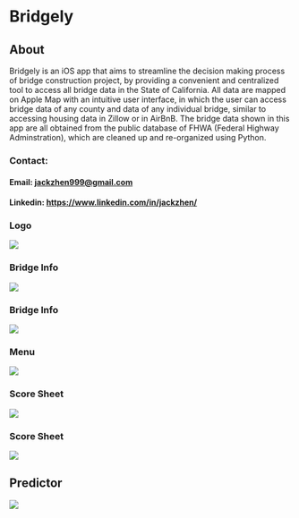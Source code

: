 # Bridgely
## About
Bridgely is an iOS app that aims to streamline the decision making process of bridge construction project, by providing a convenient and centralized tool to access all bridge data
in the State of California. All data are mapped on Apple Map with an intuitive user interface, in which the user can access bridge data of any county and data of any individual 
bridge, similar to accessing housing data in Zillow or in AirBnB. The bridge data shown in this app are all obtained from the public database of FHWA (Federal Highway Adminstration),
which are cleaned up and re-organized using Python. 

### Contact:
#### Email: jackzhen999@gmail.com
#### Linkedin: https://www.linkedin.com/in/jackzhen/

### Logo
![](Screen%20Shot%202021-02-08%20at%2011.41.16%20PM.png)

### Bridge Info
![](Screen%20Shot%202021-02-08%20at%2011.42.19%20PM.png)

### Bridge Info
![](Screen%20Shot%202021-02-08%20at%2011.42.42%20PM.png)

### Menu
![](Screen%20Shot%202021-02-08%20at%2011.41.43%20PM.png)

### Score Sheet
![](Screen%20Shot%202021-02-08%20at%2011.43.15%20PM.png)

### Score Sheet
![](Screen%20Shot%202021-02-08%20at%2011.43.27%20PM.png)

## Predictor
![](Screen%20Shot%202021-02-08%20at%2011.43.44%20PM.png)



